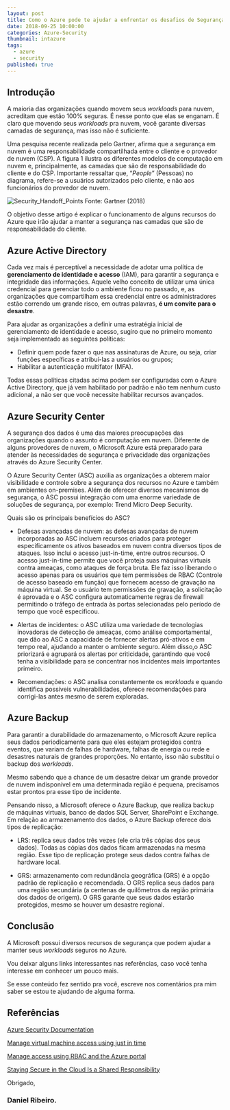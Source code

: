 ```yaml
---
layout: post
title: Como o Azure pode te ajudar a enfrentar os desafios de Segurança na Computação em Nuvem?
date: 2018-09-25 10:00:00
categories: Azure-Security
thumbnail: intazure
tags:
  - azure
  - security
published: true
---
```


## __Introdução__

A maioria das organizações quando movem seus _workloads_ para nuvem, acreditam que estão 100% seguras. É nesse ponto que elas se enganam. É claro que movendo seus _workloads_ pra nuvem, você garante diversas camadas de segurança, mas isso não é suficiente.

Uma pesquisa recente realizada pelo Gartner, afirma que a segurança em nuvem é uma responsabilidade compartilhada entre o cliente e o provedor de nuvem (CSP). A figura 1 ilustra os diferentes modelos de computação em nuvem e, principalmente, as camadas que são de responsabilidade do cliente e do CSP. Importante ressaltar que, “_People_” (Pessoas) no diagrama, refere-se a usuários autorizados pelo cliente, e não aos funcionários do provedor de nuvem.

![Security_Handoff_Points](https://i.imgur.com/9rs5rnH.png)
Fonte: Gartner (2018)

O objetivo desse artigo é explicar o funcionamento de alguns recursos do Azure que irão ajudar a manter a segurança nas camadas que são de responsabilidade do cliente.

## Azure Active Directory

Cada vez mais é perceptível a necessidade de adotar uma política de __gerenciamento de identidade e acesso__ (IAM), para garantir a segurança e integridade das informações. Aquele velho conceito de utilizar uma única credencial para gerenciar todo o ambiente ficou no passado, e, as organizações que compartilham essa credencial entre os administradores estão correndo um grande risco, em outras palavras, __é um convite para o desastre__.

Para ajudar as organizações a definir uma estratégia inicial de gerenciamento de identidade e acesso, sugiro que no primeiro momento seja implementado as seguintes políticas:

- Definir quem pode fazer o que nas assinaturas de Azure, ou seja, criar funções específicas e atribuí-las a usuários ou grupos;
- Habilitar a autenticação multifator (MFA).

Todas essas políticas citadas acima podem ser configuradas com o Azure Active Directory, que já vem habilitado por padrão e não tem nenhum custo adicional, a não ser que você necessite habilitar recursos avançados.

## Azure Security Center

A segurança dos dados é uma das maiores preocupações das organizações quando o assunto é computação em nuvem. Diferente de alguns provedores de nuvem, o Microsoft Azure está preparado para atender às necessidades de segurança e privacidade das organizações através do Azure Security Center.

O Azure Security Center (ASC) auxilia as organizações a obterem maior visibilidade e controle sobre a segurança dos recursos no Azure e também em ambientes on-premises. Além de oferecer diversos mecanismos de segurança, o ASC possui integração com uma enorme variedade de soluções de segurança, por exemplo: Trend Micro Deep Security.

Quais são os principais benefícios do ASC?

- Defesas avançadas de nuvem: as defesas avançadas de nuvem incorporadas ao ASC incluem recursos criados para proteger especificamente os ativos baseados em nuvem contra diversos tipos de ataques. Isso inclui o acesso just-in-time, entre outros recursos. O acesso just-in-time permite que você proteja suas máquinas virtuais contra ameaças, como ataques de força bruta. Ele faz isso liberando o acesso apenas para os usuários que tem permissões de RBAC (Controle de acesso baseado em função) que fornecem acesso de gravação na máquina virtual. Se o usuário tem permissões de gravação, a solicitação é aprovada e o ASC configura automaticamente regras de firewall permitindo o tráfego de entrada às portas selecionadas pelo período de tempo que você especificou.

- Alertas de incidentes: o ASC utiliza uma variedade de tecnologias inovadoras de detecção de ameaças, como análise comportamental, que dão ao ASC a capacidade de fornecer alertas pró-ativos e em tempo real, ajudando a manter o ambiente seguro. Além disso,o ASC priorizará e agrupará os alertas por criticidade, garantindo que você tenha a visibilidade para se concentrar nos incidentes mais importantes primeiro.

- Recomendações: o ASC analisa constantemente os _workloads_ e quando identifica possíveis vulnerabilidades, oferece recomendações para corrigi-las antes mesmo de serem exploradas.

## Azure Backup

Para garantir a durabilidade do armazenamento, o Microsoft Azure replica seus dados periodicamente para que eles estejam protegidos contra eventos, que variam de falhas de hardware, falhas de energia ou rede e desastres naturais de grandes proporções. No entanto, isso não substitui o backup dos _workloads_.

Mesmo sabendo que a chance de um desastre deixar um grande provedor de nuvem indisponível em uma determinada região é pequena, precisamos estar prontos pra esse tipo de incidente.

Pensando nisso, a Microsoft oferece o Azure Backup, que realiza backup de máquinas virtuais, banco de dados SQL Server, SharePoint e Exchange. Em relação ao armazenamento dos dados, o Azure Backup oferece dois tipos de replicação:

- LRS: replica seus dados três vezes (ele cria três cópias dos seus dados). Todas as cópias dos dados ficam armazenadas na mesma região. Esse tipo de replicação protege seus dados contra falhas de hardware local.

- GRS: armazenamento com redundância geográfica (GRS) é a opção padrão de replicação e recomendada. O GRS replica seus dados para uma região secundária (a centenas de quilômetros da região primária dos dados de origem). O GRS garante que seus dados estarão protegidos, mesmo se houver um desastre regional.

## Conclusão

A Microsoft possui diversos recursos de segurança que podem ajudar a manter seus _workloads_ seguros no Azure.

Vou deixar alguns links interessantes nas referências, caso você tenha interesse em conhecer um pouco mais.

Se esse conteúdo fez sentido pra você, escreve nos comentários pra mim saber se estou te ajudando de alguma forma.

## Referências

[Azure Security Documentation](https://docs.microsoft.com/en-us/azure/security/)

[Manage virtual machine access using just in time](https://docs.microsoft.com/en-us/azure/security-center/security-center-just-in-time)

[Manage access using RBAC and the Azure portal](https://docs.microsoft.com/en-us/azure/role-based-access-control/role-assignments-portal)

[Staying Secure in the Cloud Is a Shared Responsibility](https://www.gartner.com/doc/3277620/staying-secure-cloud-shared-responsibility)

Obrigado,

### Daniel Ribeiro.